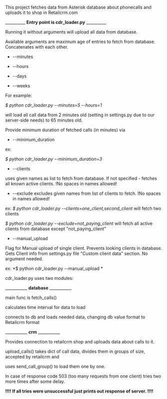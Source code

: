 This project fetches data from Asterisk database about phonecalls and uploads it to shop in Retailcrm.com


__________ <b>Entry point is cdr_loader.py</b> __________

Running it without arguments will upload all data from database.

Available arguments are maximum age of entries to fetch from database. Concatenates with each other.

* --minutes 

* --hours

* --days

* --weeks

For example:

*$ python cdr_loader.py --minutes=5 --hours=1*

will load all call data from 2 minutes old (setting in settings.py due to our server-side needs) to 65 minutes old.

Provide minimum duration of fetched calls (in minutes) via

* --minimum_duration

ex:

*$ python cdr_loader.py --minimum_duration=3*


* --clients

uses given names as list to fetch from database. If not specified - fetches all known active clients.
!No spaces in names allowed!

* --exclude
excludes given names from list of clients to fetch.
!No spaces in names allowed!

ex:
*$ python cdr_loader.py --clients=one_client,second_client*
will fetch two clients

*$ python cdr_loader.py --exclude=not_paying_client*
will fetch all active clients from database except "not_paying_client"

* --manual_upload 

Flag for Manual upload of single client. Prevents looking clients in database.
Gets Client info from settings.py file  "Custom client data" section. No argument needed.

ex:
*$ python cdr_loader.py --manual_upload *



cdr_loader.py uses two modules:

___________ <b>database</b> ___________

main func is fetch_calls()

calculates time interval for data to load

connects to db and loads needed data, changing db value format to Retailcrm format



___________ <b>crm</b> ___________

Provides connection to retailcrm shop and uploads data about calls to it.

upload_calls() takes dict of call data, divides them in groups of size, accepted by retailcrm and 

uses send_call_group() to load them one by one.

In case of response code 503 (too many requests from one client) tries two more times after some delay.


<b>!!!!  If all tries were unsuccessful just prints out response of server.  !!!!</b>

